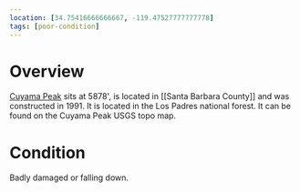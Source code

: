 ```yaml
---
location: [34.75416666666667, -119.47527777777778]
tags: [poor-condition]
---
```


# Overview

[Cuyama Peak](http://www.peakbagging.com/CALookoutPhotos/CuyamaPk.html) sits at 5878', is located in [[Santa Barbara County]] and was constructed in 1991. It is located in the Los Padres national forest. It can be found on the Cuyama Peak USGS topo map.

# Condition

Badly damaged or falling down.